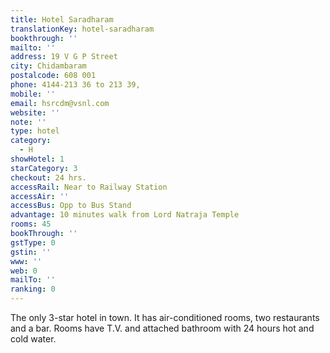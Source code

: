 ```yaml
---
title: Hotel Saradharam
translationKey: hotel-saradharam
bookthrough: ''
mailto: ''
address: 19 V G P Street
city: Chidambaram
postalcode: 608 001
phone: 4144-213 36 to 213 39,
mobile: ''
email: hsrcdm@vsnl.com
website: ''
note: ''
type: hotel
category:
  - H
showHotel: 1
starCategory: 3
checkout: 24 hrs.
accessRail: Near to Railway Station
accessAir: ''
accessBus: Opp to Bus Stand
advantage: 10 minutes walk from Lord Natraja Temple
rooms: 45
bookThrough: ''
gstType: 0
gstin: ''
www: ''
web: 0
mailTo: ''
ranking: 0
---
```







The only 3-star hotel in town. It has air-conditioned rooms, two restaurants and a bar. Rooms have T.V. and attached bathroom with 24 hours hot and cold water.